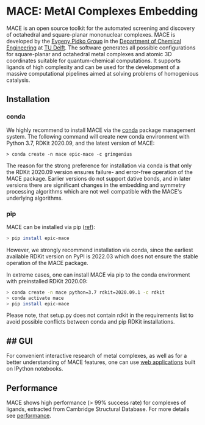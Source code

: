 # MACE: MetAl Complexes Embedding

MACE is an open source toolkit for the automated screening and discovery of octahedral and square-planar mononuclear complexes. MACE is developed by the [Evgeny Pidko Group](https://www.tudelft.nl/en/faculty-of-applied-sciences/about-faculty/departments/chemical-engineering/principal-scientists/evgeny-pidko/evgeny-pidko-group) in the [Department of Chemical Engineering](http://web.mit.edu/cheme/) at [TU Delft](https://www.tudelft.nl/en/). The software generates all possible configurations for square-planar and octahedral metal complexes and atomic 3D coordinates suitable for quantum-chemical computations. It supports ligands of high complexity and can be used for the development of a massive computational pipelines aimed at solving problems of homogenious catalysis.

## Installation

### conda

We highly recommend to install MACE via the [conda](https://conda.io/docs/) package management system. The following command will create new conda environment with Python 3.7, RDKit 2020.09, and the latest version of MACE:

```ssh
> conda create -n mace epic-mace -c grimgenius
```

The reason for the strong preference for installation via conda is that only the RDKit 2020.09 version ensures failure- and error-free operation of the MACE package. Earlier versions do not support dative bonds, and in later versions there are significant changes in the embedding and symmetry processing algorithms which are not well compatible with the MACE's underlying algorithms.

### pip

MACE can be installed via pip ([ref](https://pypi.org/project/epic-mace/)):

```bash
> pip install epic-mace
```

However, we strongly recommend installation via conda, since the earliest available RDKit version on PyPI is 2022.03 which does not ensure the stable operation of the MACE package.

In extreme cases, one can install MACE via pip to the conda environment with preinstalled RDKit 2020.09:

```bash
> conda create -n mace python=3.7 rdkit=2020.09.1 -c rdkit
> conda activate mace
> pip install epic-mace
```

Please note, that setup.py does not contain rdkit in the requirements list to avoid possible conflicts between conda and pip RDKit installations.

## ## GUI

For convenient interactive research of metal complexes, as well as for a better understanding of MACE features, one can use [web applications](https://github.com/IvanChernyshov/mace-notebooks) built on IPython notebooks.

## Performance

MACE shows high performance (> 99% success rate) for complexes of ligands, extracted from Cambridge Structural Database. For more details see [performance](performance/README.ipynb).
